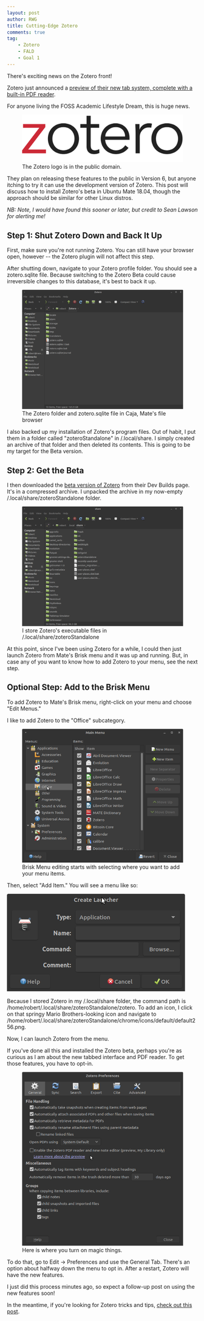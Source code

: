 ```yaml
---
layout: post
author: RWG
title: Cutting-Edge Zotero
comments: true
tag:
    - Zotero
    - FALD
    - Goal 1
---
```


There's exciting news on the Zotero front!

Zotero just announced a [preview of their new tab system, complete with a built-in PDF reader](https://www.zotero.org/support/pdf_reader_preview).

For anyone living the FOSS Academic Lifestyle Dream, this is huge news.

<figure>
    <img src="/assets/images/zotero.png" alt="The Zotero Logo" title="The Zotero Logo">
    <figcaption>The Zotero logo is in the public domain.</figcaption>
</figure>

They plan on releasing these features to the public in Version 6, but anyone itching to try it can use the development version of Zotero. This post will discuss how to install Zotero's beta in Ubuntu Mate 18.04, though the approach should be similar for other Linux distros.

<i>NB: Note, I would have found this sooner or later, but credit to Sean Lawson for alerting me!</i>

<!-- more -->

Step 1: Shut Zotero Down and Back It Up
---------------------------------------

First, make sure you're not running Zotero. You can still have your browser open, however -- the Zotero plugin will not affect this step.

After shutting down, navigate to your Zotero profile folder. You should see a zotero.sqlite file. Because switching to the Zotero Beta could cause irreversible changes to this database, it's best to back it up.

<figure>
    <img src="/assets/images/zoterosqlite.png" alt="A screenshot of the Zotero folder and zotero.sqlite file">
    <figcaption>The Zotero folder and zotero.sqlite file in Caja, Mate's file browser</figcaption>
</figure>

I also backed up my installation of Zotero's program files. Out of habit, I put them in a folder called "zoteroStandalone" in /.local/share. I simply created an archive of that folder and then deleted its contents. This is going to be my target for the Beta version.

Step 2: Get the Beta
--------------------

I then downloaded the [beta version of Zotero](https://www.zotero.org/support/dev_builds) from their Dev Builds page. It's in a compressed archive. I unpacked the archive in my now-empty /.local/share/zoteroStandalone folder. 

<figure>
    <img src="/assets/images/zoterostandalonebackup.png" alt="A screenshot of my .local/share folder with zoteroStandalone's directory in it">
    <figcaption>I store Zotero's executable files in /.local/share/zoteroStandalone</figcaption>
</figure>

At this point, since I've been using Zotero for a while, I could then just launch Zotero from Mate's Brisk menu and it was up and running. But, in case any of you want to know how to add Zotero to your menu, see the next step.

Optional Step: Add to the Brisk Menu
------------------------------------

To add Zotero to Mate's Brisk menu, right-click on your menu and choose "Edit Menus."

I like to add Zotero to the "Office" subcategory.

<figure>
    <img src="/assets/images/briskmenu.png" alt="A screenshot of Mate's Brisk menu editor">
    <figcaption>Brisk Menu editing starts with selecting where you want to add your menu items.</figcaption>
</figure>

Then, select "Add Item." You will see a menu like so:

<img src="/assets/images/addingmenuitem.png" alt="Adding an individual item to the Brisk menu">

Because I stored Zotero in my /.local/share folder, the command path is /home/robert/.local/share/zoteroStandalone/zotero. To add an icon, I click on that springy Mario Brothers-looking icon and navigate to /home/robert/.local/share/zoteroStandalone/chrome/icons/default/default256.png.

Now, I can launch Zotero from the menu.

If you've done all this and installed the Zotero beta, perhaps you're as curious as I am about the new tabbed interface and PDF reader. To get those features, you have to opt-in. 

<figure>
    <img src="/assets/images/betaoptin.png" alt="A screenshot of Zotero's general preferences menu">
    <figcaption>Here is where you turn on magic things.</figcaption>
</figure>

To do that, go to Edit -> Preferences and use the General Tab. There's an option about halfway down the menu to opt in. After a restart, Zotero will have the new features.

I just did this process minutes ago, so expect a follow-up post on using the new features soon!

In the meantime, if you're looking for Zotero tricks and tips, [check out this post](/2020/12/01/Zotero-Tips-and-Tricks.html).
